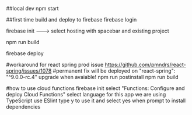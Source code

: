 ##local dev
npm start

##first time build and deploy to firebase
firebase login

firebase init ---> select hosting with spacebar and existing project

npm run build

firebase deploy

#workaround for react spring prod issue https://github.com/pmndrs/react-spring/issues/1078
#permanent fix will be deployed on "react-spring": "^9.0.0-rc.4" upgrade when avaiable!
npm run postinstall
npm run build

#how to use cloud functions
firebase init
select "Functions: Configure and deploy Cloud Functions"
select language for this app we are using TypeScript
use ESlint type y to use it
and select yes when prompt to install dependencies
